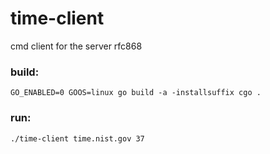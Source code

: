 # time-client
cmd client for the server rfc868

### build:

  ```GO_ENABLED=0 GOOS=linux go build -a -installsuffix cgo .```
  
### run:

  ```./time-client time.nist.gov 37```
